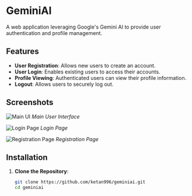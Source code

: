 # GeminiAI

A web application leveraging Google's Gemini AI to provide user authentication and profile management.

## Features

- **User Registration**: Allows new users to create an account.
- **User Login**: Enables existing users to access their accounts.
- **Profile Viewing**: Authenticated users can view their profile information.
- **Logout**: Allows users to securely log out.

## Screenshots

![Main UI](file:///C:/Users/ketan/Downloads/WhatsApp%20Image%202025-02-09%20at%2018.33.53_3ebe8e3c.webp)
*Main User Interface*

![Login Page](https://github.com/ketan996/geminiai/blob/main/path/to/login_image.webp)
*Login Page*

![Registration Page](https://github.com/ketan996/geminiai/blob/main/path/to/register_image.webp)
*Registration Page*

## Installation

1. **Clone the Repository**:
   ```bash
   git clone https://github.com/ketan996/geminiai.git
   cd geminiai

